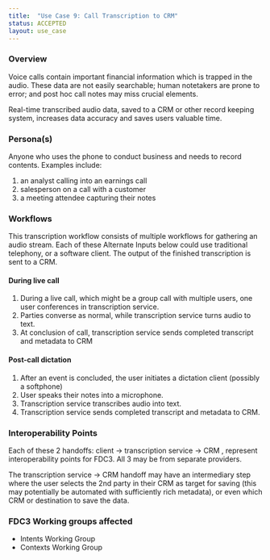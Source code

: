 ```yaml
---
title:  "Use Case 9: Call Transcription to CRM"
status: ACCEPTED
layout: use_case
---
```


### Overview

Voice calls contain important financial information which is trapped in the audio.  These data are not easily searchable; human notetakers are prone to error; and post hoc call notes may miss crucial elements.

Real-time transcribed audio data, saved to a CRM or other record keeping system, increases data accuracy and saves users valuable time.

### Persona(s)

Anyone who uses the phone to conduct business and needs to record contents.  Examples include:

1. an analyst calling into an earnings call
1. salesperson on a call with a customer
1. a meeting attendee capturing their notes

### Workflows

This transcription workflow consists of multiple workflows for gathering an audio stream.  Each of these Alternate Inputs below could use traditional telephony, or a software client.  The output of the finished transcription is sent to a CRM.

#### During live call

1. During a live call, which might be a group call with multiple users, one user conferences in transcription service.
1. Parties converse as normal, while transcription service turns audio to text.
1. At conclusion of call, transcription service sends completed transcript and metadata to CRM

#### Post-call dictation

1. After an event is concluded, the user initiates a dictation client (possibly a softphone)
1. User speaks their notes into a microphone.
1. Transcription service transcribes audio into text.
1. Transcription service sends completed transcript and metadata to CRM.

### Interoperability Points

Each of these 2 handoffs:  client → transcription service → CRM , represent interoperability points for FDC3.  All 3 may be from separate providers.

The transcription service → CRM handoff may have an intermediary step where the user selects the 2nd party in their CRM as target for saving (this may potentially be automated with sufficiently rich metadata), or even which CRM or destination to save the data.

### FDC3 Working groups affected

- Intents Working Group
- Contexts Working Group
